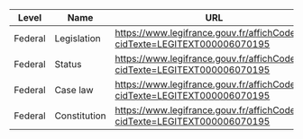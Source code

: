 | Level | Name | URL |
|---|---|---|
| Federal | Legislation | https://www.legifrance.gouv.fr/affichCode.do?cidTexte=LEGITEXT000006070195 |
| Federal | Status | https://www.legifrance.gouv.fr/affichCode.do?cidTexte=LEGITEXT000006070195 |
| Federal | Case law | https://www.legifrance.gouv.fr/affichCode.do?cidTexte=LEGITEXT000006070195 |
| Federal | Constitution | https://www.legifrance.gouv.fr/affichCode.do?cidTexte=LEGITEXT000006070195 |